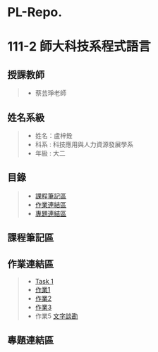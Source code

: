 # PL-Repo.

# 111-2 師大科技系程式語言
## 授課教師
> * 蔡芸琤老師
## 姓名系級
> * 姓名：盧梓銓
> * 科系 : 科技應用與人力資源發展學系
> * 年級 : 大二
## 目錄
> * [課程筆記區](#課程筆記區)
> * [作業連結區](#作業連結區)
> * [專題連結區](#專題連結區)
## 課程筆記區
## 作業連結區
> * [Task 1](https://github.com/JJJJacky/PL-Repo./blob/8ae80a06d1652b84b819899b4d0a3af91fa2c85c/Untitled.ipynb) 
> * [作業1](https://github.com/JJJJacky/PL-Repo./blob/main/%E4%BD%9C%E6%A5%AD1.ipynb)
> * [作業2](https://github.com/JJJJacky/PL-Repo./blob/main/%E4%BD%9C%E6%A5%AD2.ipynb)
> * [作業3](https://github.com/JJJJacky/PL-Repo./blob/main/%E4%BD%9C%E6%A5%AD3/Untitled.ipynb)
> * 作業5
> [文字談勘](https://github.com/JJJJacky/PL-Repo./blob/main/HW5.ipynb)

## 專題連結區
